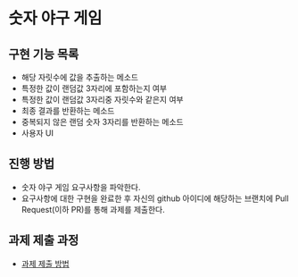# 숫자 야구 게임

## 구현 기능 목록
- 해당 자릿수에 값을 추출하는 메소드
- 특정한 값이 랜덤값 3자리에 포함하는지 여부
- 특정한 값이 랜덤값 3자리중 자릿수와 같은지 여부
- 최종 결과를 반환하는 메소드
- 중복되지 않은 랜덤 숫자 3자리를 반환하는 메소드
- 사용자 UI 

## 진행 방법
* 숫자 야구 게임 요구사항을 파악한다.
* 요구사항에 대한 구현을 완료한 후 자신의 github 아이디에 해당하는 브랜치에 Pull Request(이하 PR)를 통해 과제를 제출한다.

## 과제 제출 과정
* [과제 제출 방법](https://github.com/next-step/nextstep-docs/tree/master/precourse)
